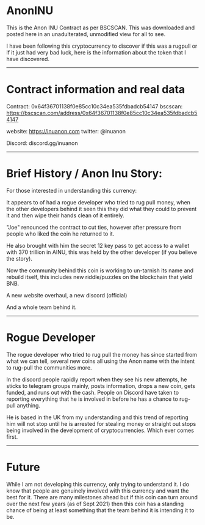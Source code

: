 # AnonINU
This is the Anon INU Contract as per BSCSCAN. This was downloaded and posted here in an unadulterated, unmodified view for all to see.

I have been following this cryptocurrency to discover if this was a rugpull or if it just had very bad luck, here is the information
about the token that I have discovered.


-------------------------------------------------------------------
# Contract information and real data
Contract: 0x64f36701138f0e85cc10c34ea535fdbadcb54147
bscscan: https://bscscan.com/address/0x64f36701138f0e85cc10c34ea535fdbadcb54147

website: https://inuanon.com
twitter: @inuanon

Discord: discord.gg/inuanon

---------------------------------------------------------------------
# Brief History / Anon Inu Story:
For those interested in understanding this currency:

It appears to of had a rogue developer who tried to rug pull money, when the other developers behind it seen this they did what they could to prevent it and then wipe their hands clean of it entirely.

"Joe" renounced the contract to cut ties, however after pressure from people who liked the coin he returned to it.

He also brought with him the secret 12 key pass to get access to a wallet with 370 trillion in AINU, this was held by the other developer (if you believe the story).

Now the community behind this coin is working to un-tarnish its name and rebuild itself, this includes new riddle/puzzles on the blockchain that yield BNB.

A new website overhaul, a new discord (official)

And a whole team behind it.

-------------------------------------------------------------------
# Rogue Developer
The rogue developer who tried to rug pull the money has since started from what we can tell, several new coins all using the Anon name with the intent to rug-pull
the communities more.

In the discord people rapidly report when they see his new attempts, he sticks to telegram groups mainly, posts information, drops a new coin, gets funded, and runs out
with the cash. People on Discord have taken to reporting everything that he is involved in before he has a chance to rug-pull anything.

He is based in the UK from my understanding and this trend of reporting him will not stop until he is arrested for stealing money or straight out stops being involved
in the development of cryptocurrencies. Which ever comes first.

--------------------------------------------------------------------
# Future
While I am not developing this currency, only trying to understand it. I do know that people are genuinely involved with this currency and want the best for it.
There are many milestones ahead but if this coin can turn around over the next few years (as of Sept 2021) then this coin has a standing chance of being at least
something that the team behind it is intending it to be.
